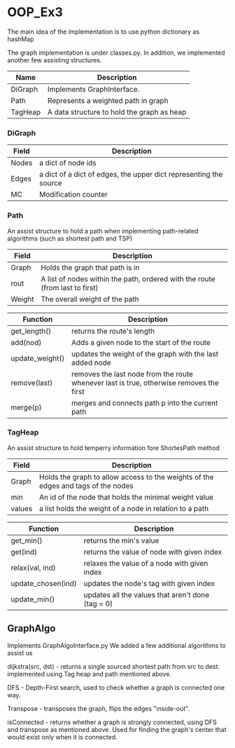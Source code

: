 # OOP_Ex3

The main idea of the implementation is to use python dictionary as hashMap

The graph implementation is under classes.py.
In addition, we implemented another few assisting structures.

Name            |Description
---             | --- |
DiGraph         |Implements GraphInterface.
Path            | Represents a weighted path in graph
TagHeap         | A data structure to hold the graph as heap


### DiGraph
Field|Description
--- | --- |
Nodes| a dict of node ids
Edges| a dict of a dict of edges, the upper dict representing the source
MC| Modification counter

### Path
An assist structure to hold a path when implementing path-related algorithms (such as shortest path and TSP) 

Field|Description
--- | --- |
Graph| Holds the graph that path is in
rout| A list of nodes within the path, ordered with the route (from last to first)
Weight| The overall weight of the path

Function|Description
--- | --- |
get_length()| returns the route's length
add(nod)| Adds a given node to the start of the route
update_weight()| updates the weight of the graph with the last added node
remove(last)| removes the last node from the route whenever last is true, otherwise removes the first
merge(p)| merges and connects path p into the current path

### TagHeap
An assist structure to hold temperry information fore ShortesPath method

Field|Description
--- | --- |
Graph| Holds the graph to allow access to the weights of the edges and tags of the nodes
min| An id of the node that holds the minimal weight value
values| a list holds the weight of a node in relation to a path

Function|Description
--- | --- |
get_min()| returns the min's value
get(ind)| returns the value of node with given index
relax(val, ind)| relaxes the value of a node with given index
update_chosen(ind)| updates the node's tag with given index
update_min()| updates all the values that aren't done (tag = 0)

## GraphAlgo
Implements GraphAlgoInterface.py
We added a few additional algorithms to assist us

dijkstra(src, dst) - returns a single sourced shortest path from src to dest.
implemented using Tag heap and path mentioned above.


DFS -  Depth-First search, used to check whether a graph is connected one way.

Transpose - transposes the graph, flips the edges "inside-out".

isConnected - returns whether a graph is strongly connected, using DFS and transpose as mentioned above.
Used for finding the graph's center that would exist only when it is connected.
 
 
 
 
 








